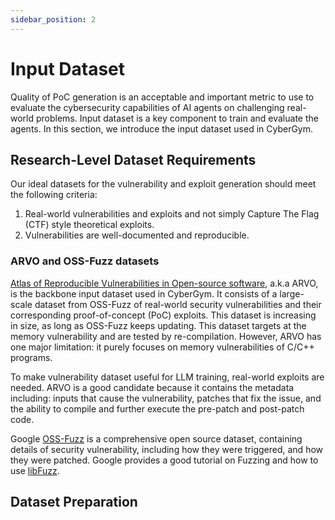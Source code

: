 ```yaml
---
sidebar_position: 2
---
```


# Input Dataset

Quality of PoC generation is an acceptable and important metric to use to evaluate the cybersecurity capabilities of AI agents on challenging real-world problems. Input dataset is a key component to train and evaluate the agents. In this section, we introduce the input dataset used in CyberGym.

## Research-Level Dataset Requirements

Our ideal datasets for the vulnerability and exploit generation should meet the following criteria:
1. Real-world vulnerabilities and exploits and not simply Capture The Flag (CTF) style theoretical exploits.
2. Vulnerabilities are well-documented and reproducible.

### ARVO and OSS-Fuzz datasets

[Atlas of Reproducible Vulnerabilities in Open-source software](https://arxiv.org/abs/2408.02153), a.k.a ARVO, is the backbone input dataset used in CyberGym. It consists of a large-scale dataset from OSS-Fuzz of real-world security vulnerabilities and their corresponding proof-of-concept (PoC) exploits. This dataset is increasing in size, as long as OSS-Fuzz keeps updating. This dataset targets at the memory vulnerability and are tested by re-compilation. However, ARVO has one major limitation: it purely focuses on memory vulnerabilities of C/C++ programs. 

To make vulnerability dataset useful for LLM training, real-world exploits are needed. ARVO is a good candidate because it contains the metadata including: inputs that cause the vulnerability, patches that fix the issue, and the ability to compile and further execute the pre-patch and post-patch code.

Google [OSS-Fuzz](https://google.github.io/oss-fuzz/) is a comprehensive open source dataset, containing details of security vulnerability, including how they were triggered, and how they were patched. Google provides a good tutorial on Fuzzing and how to use [libFuzz](https://github.com/google/fuzzing/blob/master/tutorial/libFuzzerTutorial.md).


## Dataset Preparation